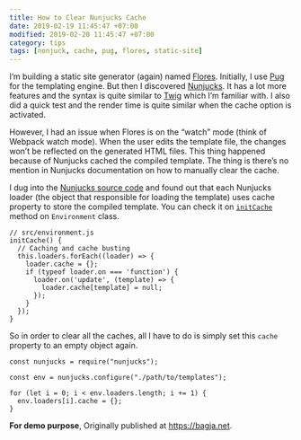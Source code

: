 ```yaml
---
title: How to Clear Nunjucks Cache
date: 2019-02-19 11:45:47 +07:00
modified: 2019-02-20 11:45:47 +07:00
category: tips
tags: [nonjuck, cache, pug, flores, static-site]
---
```

I’m building a static site generator (again) named [Flores](). Initially, I use [Pug]() for the templating engine. But then I discovered [Nunjucks](). It has a lot more features and the syntax is quite similar to [Twig]() which I’m familiar with. I also did a quick test and the render time is quite similar when the cache option is activated.

However, I had an issue when Flores is on the “watch” mode (think of Webpack watch mode). When the user edits the template file, the changes won’t be reflected on the generated HTML files. This thing happened because of Nunjucks cached the compiled template. The thing is there’s no mention in Nunjucks documentation on how to manually clear the cache.

I dug into the [Nunjucks source code](https://github.com/mozilla/nunjucks) and found out that each Nunjucks loader (the object that responsible for loading the template) uses cache property to store the compiled template. You can check it on [```initCache```](https://github.com/mozilla/nunjucks/blob/v3.1.7/nunjucks/src/environment.js#L98-L108) method on ```Environment``` class.

    // src/environment.js
    initCache() {
      // Caching and cache busting
      this.loaders.forEach((loader) => {
        loader.cache = {};
        if (typeof loader.on === 'function') {
          loader.on('update', (template) => {
            loader.cache[template] = null;
          });
        }
      });
    }

So in order to clear all the caches, all I have to do is simply set this ```cache``` property to an empty object again.

    const nunjucks = require("nunjucks");

    const env = nunjucks.configure("./path/to/templates");

    for (let i = 0; i < env.loaders.length; i += 1) {
      env.loaders[i].cache = {};
    }

**For demo purpose**, Originally published at <https://bagja.net>.